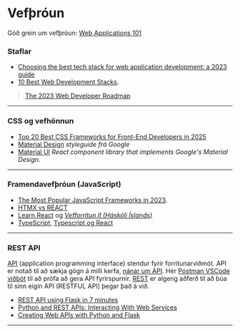 # Vefþróun
Góð grein um vefþróun: [Web Applications 101](https://www.robinwieruch.de/web-applications/) 

### Staflar
- [Choosing the best tech stack for web application development: a 2023 guide](https://techwings.com/blog/choosing-the-best-tech-stack-for-web-app-development)
- [10 Best Web Development Stacks](https://dev.to/snevy1/10-best-web-development-stacks-409i).

> [The 2023 Web Developer Roadmap](https://levelup.gitconnected.com/the-2020-web-developer-roadmap-76503ddfb327#eb3d)

---

### CSS og vefhönnun
- [Top 20 Best CSS Frameworks for Front-End Developers in 2025](https://hackr.io/blog/best-css-frameworks)
- [Material Design](https://material.io/) _styleguide frá Google_
- [Material UI](https://mui.com/material-ui/) _React component library that implements Google's Material Design._

<!--
- Að gera eigið CSS safn: [How to Organize Your CSS with a Modular Architecture (OOCSS, BEM, SMACSS)](https://snipcart.com/blog/organize-css-modular-architecture)
* [CSS Modules](https://css-tricks.com/css-modules-part-1-need/)
-->

---

### Framendavefþróun (JavaScript)
- [The Most Popular JavaScript Frameworks in 2023](https://theme-selection.medium.com/the-most-popular-javascript-frameworks-in-2021-a2fe62174df6).
- [HTMX vs REACT](https://www.builder.io/blog/htmx-vs-react)
- [Learn React](https://react.dev/learn) og  _[Vefforritun II (Háskóli Íslands)](https://github.com/vefforritun/vef2-2025/tree/main/namsefni/17.react#readme)_
- [TypeScript](https://www.typescriptlang.org/docs/handbook/typescript-in-5-minutes.html), [Typescript og React](https://react.dev/learn/typescript) 

<!--
   * [Get started with Tailwind CSS](https://tailwindcss.com/docs/installation)
   * [Utility-First Fundamentals](https://tailwindcss.com/docs/utility-first)
   * [Tailwind CSS tutorial](https://tsh.io/blog/tailwind-css-tutorial/)
    
    - [Learn React (Scrimba)](https://scrimba.com/learn/learnreact)
    - [React: Vefskólinn (Tækniskólinn)](https://io.vefskoli.is/guides) _sjá module 4_  
    - [React: Deep Dive Into Modern Web Development (Helsinki University)](https://fullstackopen.com/en/about)
-->

<!--
### Routing í JavaScript (vanilla)
- [How I Implemented my own SPA Routing System in Vanilla JS](https://medium.com/@bryanmanuele/how-i-implemented-my-own-spa-routing-system-in-vanilla-js-49942e3c4573)
- [Tiny Express-inspired client-side router](https://github.com/visionmedia/page.js)
- Template: [Build a state management system (pub/sub) with vanilla JavaScript](https://css-tricks.com/build-a-state-management-system-with-vanilla-javascript/)
- [Web Components, (Templates)](https://medium.com/javascript-in-plain-english/web-components-crash-course-b0a2feb11be1)
-->

---

### REST API
[API](https://www.youtube.com/watch?v=s7wmiS2mSXY) (application programming interface) stendur fyrir forritunarviðmót. API er notað til að sækja gögn á milli kerfa, [nánar um API](https://zapier.com/learn/apis/chapter-1-introduction-to-apis/). Hér [Postman VSCode viðbót](JSON/VSC_Postman/README.md) til að prófa að gera API fyrirspurnir. [REST](https://www.codecademy.com/article/what-is-rest) er algeng aðferð til að búa til sinn eigin API (RESTFUL API) þegar það á við.
- [REST API using Flask in 7 minutes](https://towardsdatascience.com/launch-your-own-rest-api-using-flask-python-in-7-minutes-c4373eb34239) 
- [Python and REST APIs: Interacting With Web Services](https://realpython.com/api-integration-in-python/)
- [Creating Web APIs with Python and Flask](https://programminghistorian.org/en/lessons/creating-apis-with-python-and-flask)

<!--
> [xmltodict 0.13.0](https://pypi.org/project/xmltodict/) _Makes working with XML feel like you are working with JSON_
-->

---

<!--
## Flask
[Flask](https://flask.palletsprojects.com/en/2.2.x/) er Python veframmi (_web framework_) sem er byggður á litlum kjarna og auðvelt er að framlengja hann með viðbótum í pakkaformi (_package manager_). Flask er talið meira _Pythonic_ en Django veframminn vegna þess að Flask vefforrit er skýrara (_explicit_). [Flask API](https://tedboy.github.io/flask/interface_api.html).


- [Node.js vs. Flask](https://hostadvice.com/blog/web-hosting/node-js/node-js-vs-flask/#:~:text=Developers%20can%20leverage%20these%20frameworks,created%20to%20extend%20existing%20microframeworks.)
  - Flask is the ideal solution for generating RESTful APIs that deliver lightning-fast responses to HTTP
  - Flask is a great choice for prototyping and building MVPs
  - Flask is a great option for creating web applications that don’t need to scale to extremely large sizes.
  - Node.js is ideal for developing SPAs 
  - Node.js is a powerful tool for building real-time applications such as chat applications, gaming application
  - Node.js is an ideal choice for developing applications requiring vast data storage processing.
-->


<!--
**Flask viðbætur og söfn:**
- WTForm
- flask_login, UserMixin, LoginManager
- flask_bcrypt (hash lykilorð)
- [TinyMCE](https://www.tiny.cloud/)
- Pyrebase4 fyrir Firebase.
- SQLAlchemy (ORM)

* [Data Structures For Python Developers (w/ Flask) - Course](https://www.youtube.com/watch?v=74NW-84BqbA&ab_channel=freeCodeCamp.org) 
- [Vefforritun 2 (3.önn)](https://github.com/vefthroun/Namsefni/tree/main/2-Flask#hva%C3%B0-er-flask)
-->
